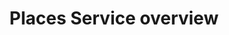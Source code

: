 ---
title: Places Service overview
seo-title: Places Service overview
description: This section provides information about creating and using points of interest (POI)s. 
seo-description: This section provides information about creating and using points of interest (POI)s.  
---